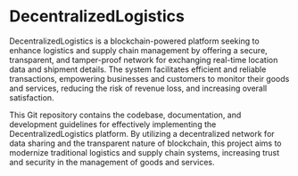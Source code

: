# DecentralizedLogistics
DecentralizedLogistics is a blockchain-powered platform seeking to enhance logistics and supply chain management by offering a secure, transparent, and tamper-proof network for exchanging real-time location data and shipment details. The system facilitates efficient and reliable transactions, empowering businesses and customers to monitor their goods and services, reducing the risk of revenue loss, and increasing overall satisfaction.

This Git repository contains the codebase, documentation, and development guidelines for effectively implementing the DecentralizedLogistics platform. By utilizing a decentralized network for data sharing and the transparent nature of blockchain, this project aims to modernize traditional logistics and supply chain systems, increasing trust and security in the management of goods and services.
